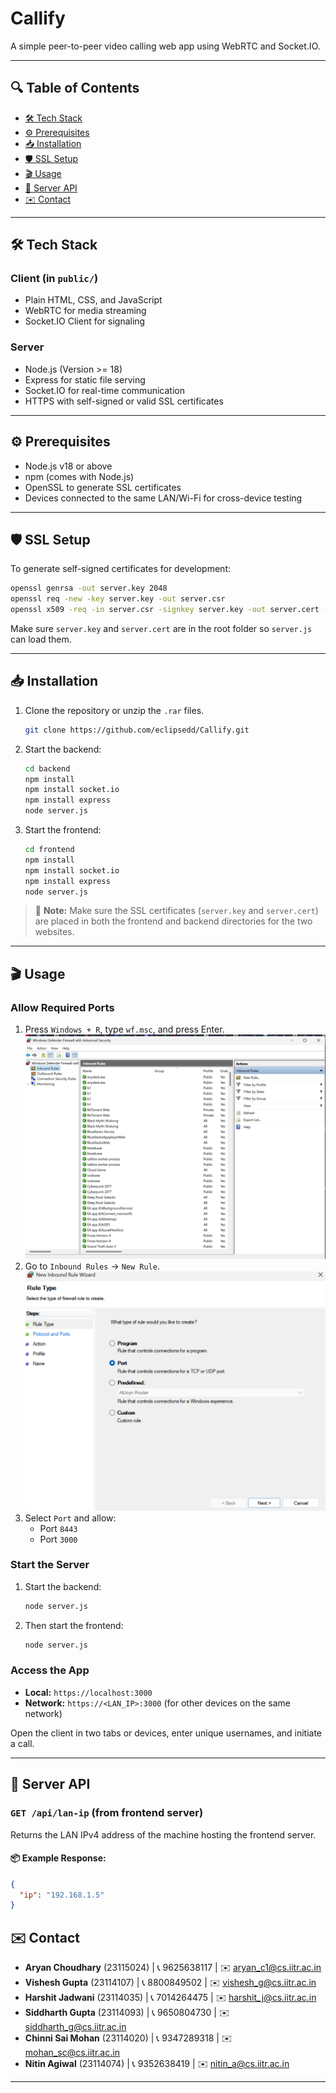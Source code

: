 # Callify


A simple peer-to-peer video calling web app using WebRTC and Socket.IO.

---

## 🔍 Table of Contents

- [🛠️ Tech Stack](#️-tech-stack)
- [⚙️ Prerequisites](#-prerequisites)
- [📥 Installation](#-installation)
- [🛡️ SSL Setup](#-ssl-setup)
- [🎬 Usage](#-usage)
- [📡 Server API](#-server-api)
- [✉️ Contact](#-contact)

---

## 🛠️ Tech Stack



### Client (in `public/`)

- Plain HTML, CSS, and JavaScript
- WebRTC for media streaming
- Socket.IO Client for signaling

### Server

- Node.js (Version >= 18)
- Express for static file serving
- Socket.IO for real-time communication
- HTTPS with self-signed or valid SSL certificates

---

## ⚙️ Prerequisites

- Node.js v18 or above
- npm (comes with Node.js)
- OpenSSL to generate SSL certificates
- Devices connected to the same LAN/Wi-Fi for cross-device testing

---

## 🛡️ SSL Setup

To generate self-signed certificates for development:

```bash
openssl genrsa -out server.key 2048
openssl req -new -key server.key -out server.csr
openssl x509 -req -in server.csr -signkey server.key -out server.cert -days 365
```

Make sure `server.key` and `server.cert` are in the root folder so `server.js` can load them.

---

## 📥 Installation

1. Clone the repository or unzip the `.rar` files.
   ```bash
   git clone https://github.com/eclipsedd/Callify.git
   ```
3. Start the backend:
   ```bash
   cd backend
   npm install
   npm install socket.io
   npm install express
   node server.js
   ```
4. Start the frontend:
   ```bash
   cd frontend
   npm install
   npm install socket.io
   npm install express
   node server.js
   ```

> 🔐 **Note:** Make sure the SSL certificates (`server.key` and `server.cert`) are placed in both the frontend and backend directories for the two websites.


---

## 🎬 Usage

### Allow Required Ports

1. Press `Windows + R`, type `wf.msc`, and press Enter.
![photo1.png](./photo1.png)
2. Go to `Inbound Rules` → `New Rule`.
![photo2.png](./photo2.png)
3. Select `Port` and allow:
   - Port `8443`
   - Port `3000`

### Start the Server

1. Start the backend:
   ```bash
   node server.js
   ```
2. Then start the frontend:
   ```bash
   node server.js
   ```

### Access the App

- **Local:** `https://localhost:3000`
- **Network:** `https://<LAN_IP>:3000` (for other devices on the same network)

Open the client in two tabs or devices, enter unique usernames, and initiate a call.

---

## 📡 Server API

### `GET /api/lan-ip` (from frontend server)

Returns the LAN IPv4 address of the machine hosting the frontend server.

#### 📦 Example Response:

```json
{
  "ip": "192.168.1.5"
}
```

## ✉️ Contact

- **Aryan Choudhary** (23115024) | 📞 9625638117 | ✉️ aryan_c1@cs.iitr.ac.in
- **Vishesh Gupta** (23114107) | 📞 8800849502 | ✉️ vishesh_g@cs.iitr.ac.in
- **Harshit Jadwani** (23114035) | 📞 7014264475 | ✉️ harshit_j@cs.iitr.ac.in
- **Siddharth Gupta** (23114093) | 📞 9650804730 | ✉️ siddharth_g@cs.iitr.ac.in
- **Chinni Sai Mohan** (23114020) | 📞 9347289318 | ✉️ mohan_sc@cs.iitr.ac.in
- **Nitin Agiwal** (23114074) | 📞 9352638419 | ✉️ nitin_a@cs.iitr.ac.in

---
